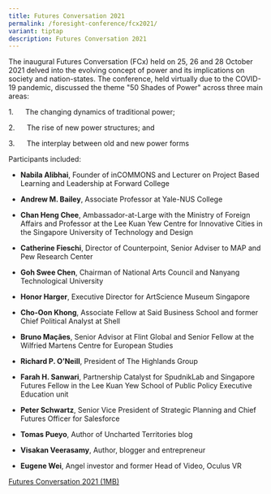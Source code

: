 ```yaml
---
title: Futures Conversation 2021
permalink: /foresight-conference/fcx2021/
variant: tiptap
description: Futures Conversation 2021
---
```

<p>The inaugural Futures Conversation (FCx) held on 25, 26 and 28 October
2021 delved into the evolving concept of power and its implications on
society and nation-states. The conference, held virtually due to the COVID-19
pandemic, discussed the theme "50 Shades of Power" across three main areas:</p>
<p>1.&nbsp;&nbsp;&nbsp;&nbsp;&nbsp; The changing dynamics of traditional
power;</p>
<p>2.&nbsp;&nbsp;&nbsp;&nbsp;&nbsp; The rise of new power structures; and</p>
<p>3.&nbsp;&nbsp;&nbsp;&nbsp;&nbsp; The interplay between old and new power
forms</p>
<p></p>
<p>Participants included:</p>
<ul data-tight="true" class="tight">
<li>
<p><strong>Nabila Alibhai</strong>, Founder of inCOMMONS and Lecturer on
Project Based Learning and Leadership at Forward College</p>
</li>
<li>
<p><strong>Andrew M. Bailey</strong>, Associate Professor at Yale-NUS College</p>
</li>
<li>
<p><strong>Chan Heng Chee</strong>, Ambassador-at-Large with the Ministry
of Foreign Affairs and Professor at the Lee Kuan Yew Centre for Innovative
Cities in the Singapore University of Technology and Design</p>
</li>
<li>
<p><strong>Catherine Fieschi</strong>, Director of Counterpoint, Senior Adviser
to MAP and Pew Research Center</p>
</li>
<li>
<p><strong>Goh Swee Chen</strong>, Chairman of National Arts Council and
Nanyang Technological University</p>
</li>
<li>
<p><strong>Honor Harger</strong>, Executive Director for ArtScience Museum
Singapore</p>
</li>
<li>
<p><strong>Cho-Oon Khong</strong>, Associate Fellow at Said Business School
and former Chief Political Analyst at Shell</p>
</li>
<li>
<p><strong>Bruno Maçães</strong>, Senior Advisor at Flint Global and Senior
Fellow at the Wilfried Martens Centre for European Studies</p>
</li>
<li>
<p><strong>Richard P. O’Neill</strong>, President of The Highlands Group</p>
</li>
<li>
<p><strong>Farah H. Sanwari</strong>, Partnership Catalyst for SpudnikLab
and Singapore Futures Fellow in the Lee Kuan Yew School of Public Policy
Executive Education unit</p>
</li>
<li>
<p><strong>Peter Schwartz</strong>, Senior Vice President of Strategic Planning
and Chief Futures Officer for Salesforce</p>
</li>
<li>
<p><strong>Tomas Pueyo</strong>, Author of Uncharted Territories blog</p>
</li>
<li>
<p><strong>Visakan Veerasamy</strong>, Author, blogger and entrepreneur</p>
</li>
<li>
<p><strong>Eugene Wei</strong>, Angel investor and former Head of Video,
Oculus VR</p>
</li>
</ul>
<p><a href="/files/media-centre/FCx2021report.pdf" rel="noopener noreferrer nofollow" target="_blank">Futures Conversation 2021 (1MB)</a>
</p>